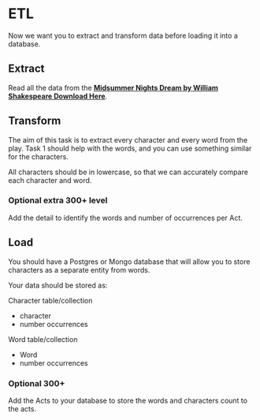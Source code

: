 # ETL

Now we want you to extract and transform data before loading it into a database.

## Extract

Read all the data from the **[Midsummer Nights Dream by William Shakespeare Download Here](data/a-midsummer-nights-dream.txt)**.

## Transform

The aim of this task is to extract every character and every word from the play.  Task 1 should help with the words, and you can use something similar for the characters.

All characters should be in lowercase, so that we can accurately compare each character and word.

### Optional extra 300+ level

Add the detail to identify the words and number of occurrences per Act.

## Load

You should have a Postgres or Mongo database that will allow you to store characters as a separate entity from words.

Your data should be stored as:

Character table/collection
* character
* number occurrences

Word table/collection
* Word
* number occurrences

### Optional 300+

Add the Acts to your database to store the words and characters count to the acts.